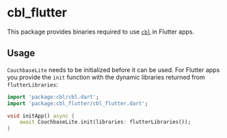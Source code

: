 # cbl_flutter

This package provides binaries required to use [`cbl`](../cbl) in Flutter apps.

## Usage

`CouchbaseLite` needs to be initialized before it can be used. For Flutter apps
you provide the `init` function with the dynamic libraries returned from `flutterLibraries`:

```dart
import 'package:cbl/cbl.dart';
import 'package:cbl_flutter/cbl_flutter.dart';

void initApp() async {
    await CouchbaseLite.init(libraries: flutterLibraries());
}
```